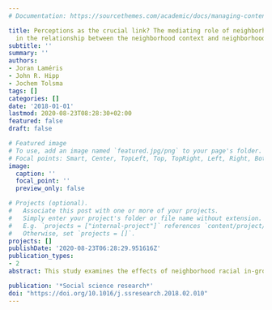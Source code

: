 ```yaml
---
# Documentation: https://sourcethemes.com/academic/docs/managing-content/

title: Perceptions as the crucial link? The mediating role of neighborhood perceptions
  in the relationship between the neighborhood context and neighborhood cohesion
subtitle: ''
summary: ''
authors:
- Joran Laméris
- John R. Hipp
- Jochem Tolsma
tags: []
categories: []
date: '2018-01-01'
lastmod: 2020-08-23T08:28:30+02:00
featured: false
draft: false

# Featured image
# To use, add an image named `featured.jpg/png` to your page's folder.
# Focal points: Smart, Center, TopLeft, Top, TopRight, Left, Right, BottomLeft, Bottom, BottomRight.
image:
  caption: ''
  focal_point: ''
  preview_only: false

# Projects (optional).
#   Associate this post with one or more of your projects.
#   Simply enter your project's folder or file name without extension.
#   E.g. `projects = ["internal-project"]` references `content/project/deep-learning/index.md`.
#   Otherwise, set `projects = []`.
projects: []
publishDate: '2020-08-23T06:28:29.951616Z'
publication_types:
- 2
abstract: This study examines the effects of neighborhood racial in-group size, economic deprivation and the prevalence of crime on neighborhood cohesion among U.S. whites. We explore to what extent residents' perceptions of their neighborhood mediate these macro-micro relationships. We use a recent individual-level data set, the American Social Fabric Study (2012/2013), enriched with contextual-level data from the U.S. Census Bureau (2010) and employ multi-level structural equation models. We show that the racial in-group size is positively related to neighborhood cohesion and that neighborhood cohesion is lower in communities with a high crime rate. Individuals' perceptions of the racial in-group size partly mediate the relationship between the objective racial in-group size and neighborhood cohesion. Residents’ perceptions of unsafety from crime also appear to be a mediating factor, not only for the objective crime rate but also for the objective racial in-group size. This is in line with our idea that racial stereotypes link racial minorities to crime whereby neighborhoods with a large non-white population are perceived to be more unsafe. Residents of the same neighborhood differ in how they perceive the degree of economic decay of the neighborhood and this causes them to evaluate neighborhood cohesion differently, however perceptions of neighborhood economic decay do not explain the link between the objective neighborhood context and neighborhood cohesion.

publication: '*Social science research*'
doi: "https://doi.org/10.1016/j.ssresearch.2018.02.010"
---
```

